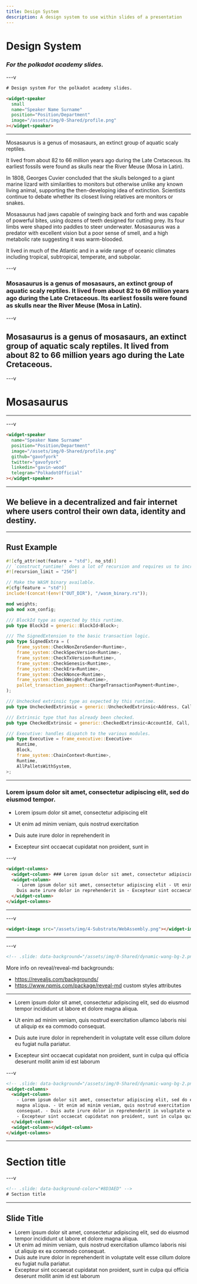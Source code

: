 ```yaml
---
title: Design System
description: A design system to use within slides of a presentation
---
```


# Design System

### _For the polkadot academy slides._

<widget-speaker small name="Speaker Name Surname" position="Position/Department" image="/assets/img/0-Shared/profile.png"></widget-speaker>

---v

```html
# Design system For the polkadot academy slides.

<widget-speaker
  small
  name="Speaker Name Surname"
  position="Position/Department"
  image="/assets/img/0-Shared/profile.png"
></widget-speaker>
```

---

<widget-text>

Mosasaurus is a genus of mosasaurs, an extinct group of aquatic scaly reptiles.

It lived from about 82 to 66 million years ago during the Late Cretaceous. Its earliest fossils were found as skulls near the River Meuse (Mosa in Latin).

In 1808, Georges Cuvier concluded that the skulls belonged to a giant marine lizard with similarities to monitors but otherwise unlike any known living animal, supporting the then-developing idea of extinction. Scientists continue to debate whether its closest living relatives are monitors or snakes.

Mosasaurus had jaws capable of swinging back and forth and was capable of powerful bites, using dozens of teeth designed for cutting prey. Its four limbs were shaped into paddles to steer underwater. Mosasaurus was a predator with excellent vision but a poor sense of smell, and a high metabolic rate suggesting it was warm-blooded.

It lived in much of the Atlantic and in a wide range of oceanic climates including tropical, subtropical, temperate, and subpolar.

</widget-text>

---v

### Mosasaurus is a genus of mosasaurs, an extinct group of aquatic scaly reptiles. It lived from about 82 to 66 million years ago during the Late Cretaceous. Its earliest fossils were found as skulls near the River Meuse (Mosa in Latin).

---v

## Mosasaurus is a genus of mosasaurs, an extinct group of aquatic scaly reptiles. It lived from about 82 to 66 million years ago during the Late Cretaceous.

---v

# Mosasaurus

---

<widget-speaker name="Speaker Name Surname" position="Position/Department" image="/assets/img/0-Shared/profile.png" github="gavofyork" twitter="gavofyork" linkedin="gavin-wood" telegram="PolkadotOfficial"></widget-speaker>

---v

```html
<widget-speaker
  name="Speaker Name Surname"
  position="Position/Department"
  image="/assets/img/0-Shared/profile.png"
  github="gavofyork"
  twitter="gavofyork"
  linkedin="gavin-wood"
  telegram="PolkadotOfficial"
></widget-speaker>
```

---

## We believe in a decentralized and fair internet where users control their own data, identity and destiny.

---

## Rust Example

```rust [0|1,6|15-25|30-31]
#![cfg_attr(not(feature = "std"), no_std)]
// `construct_runtime!` does a lot of recursion and requires us to increase the limit to 256.
#![recursion_limit = "256"]

// Make the WASM binary available.
#[cfg(feature = "std")]
include!(concat!(env!("OUT_DIR"), "/wasm_binary.rs"));

mod weights;
pub mod xcm_config;

/// BlockId type as expected by this runtime.
pub type BlockId = generic::BlockId<Block>;

/// The SignedExtension to the basic transaction logic.
pub type SignedExtra = (
	frame_system::CheckNonZeroSender<Runtime>,
	frame_system::CheckSpecVersion<Runtime>,
	frame_system::CheckTxVersion<Runtime>,
	frame_system::CheckGenesis<Runtime>,
	frame_system::CheckEra<Runtime>,
	frame_system::CheckNonce<Runtime>,
	frame_system::CheckWeight<Runtime>,
	pallet_transaction_payment::ChargeTransactionPayment<Runtime>,
);

/// Unchecked extrinsic type as expected by this runtime.
pub type UncheckedExtrinsic = generic::UncheckedExtrinsic<Address, Call, Signature, SignedExtra>;

/// Extrinsic type that has already been checked.
pub type CheckedExtrinsic = generic::CheckedExtrinsic<AccountId, Call, SignedExtra>;

/// Executive: handles dispatch to the various modules.
pub type Executive = frame_executive::Executive<
	Runtime,
	Block,
	frame_system::ChainContext<Runtime>,
	Runtime,
	AllPalletsWithSystem,
>;
```

---

<widget-columns>
  <widget-column>

### Lorem ipsum dolor sit amet, consectetur adipiscing elit, sed do eiusmod tempor.

  </widget-column>
  <widget-column>

- Lorem ipsum dolor sit amet, consectetur adipiscing elit
- Ut enim ad minim veniam, quis nostrud exercitation
- Duis aute irure dolor in reprehenderit in
- Excepteur sint occaecat cupidatat non proident, sunt in

  </widget-column>
</widget-columns>

---v

```html
<widget-columns>
  <widget-column> ### Lorem ipsum dolor sit amet, consectetur adipiscing elit, sed do eiusmod tempor. </widget-column>
  <widget-column>
    - Lorem ipsum dolor sit amet, consectetur adipiscing elit - Ut enim ad minim veniam, quis nostrud exercitation -
    Duis aute irure dolor in reprehenderit in - Excepteur sint occaecat cupidatat non proident, sunt in
  </widget-column>
</widget-columns>
```

---

<widget-image src="/assets/img/4-Substrate/WebAssembly.png"></widget-image>

---v

```html
<widget-image src="/assets/img/4-Substrate/WebAssembly.png"></widget-image>
```

---

<!-- .slide: data-background="/assets/img/0-Shared/dynamic-wang-bg-2.png" -->

---v

```html
<!-- .slide: data-background="/assets/img/0-Shared/dynamic-wang-bg-2.png" -->
```

<widget-text>

More info on reveal/reveal-md backgrounds:

- https://revealjs.com/backgrounds/
- https://www.npmjs.com/package/reveal-md custom styles attributes

</widget-text>

---

<!-- .slide: data-background="/assets/img/0-Shared/dynamic-wang-bg-2.png" -->
<widget-columns>
  <widget-column>

- Lorem ipsum dolor sit amet, consectetur adipiscing elit, sed do eiusmod tempor incididunt ut labore et dolore magna aliqua.
- Ut enim ad minim veniam, quis nostrud exercitation ullamco laboris nisi ut aliquip ex ea commodo consequat.
- Duis aute irure dolor in reprehenderit in voluptate velit esse cillum dolore eu fugiat nulla pariatur.
- Excepteur sint occaecat cupidatat non proident, sunt in culpa qui officia deserunt mollit anim id est laborum

  </widget-column>
  <widget-column></widget-column>
</widget-columns>

---v

```html
<!-- .slide: data-background="/assets/img/0-Shared/dynamic-wang-bg-2.png" -->
<widget-columns>
  <widget-column>
    - Lorem ipsum dolor sit amet, consectetur adipiscing elit, sed do eiusmod tempor incididunt ut labore et dolore
    magna aliqua. - Ut enim ad minim veniam, quis nostrud exercitation ullamco laboris nisi ut aliquip ex ea commodo
    consequat. - Duis aute irure dolor in reprehenderit in voluptate velit esse cillum dolore eu fugiat nulla pariatur.
    - Excepteur sint occaecat cupidatat non proident, sunt in culpa qui officia deserunt mollit anim id est laborum
  </widget-column>
  <widget-column></widget-column>
</widget-columns>
```

---

<!-- .slide: data-background-color="#8D3AED" -->

# Section title

---v

<!-- .slide: data-background-color="#8D3AED" -->

```html
<!-- .slide: data-background-color="#8D3AED" -->
# Section title
```

---

## Slide Title

- Lorem ipsum dolor sit amet, consectetur adipiscing elit, sed do eiusmod tempor incididunt ut labore et dolore magna aliqua.
- Ut enim ad minim veniam, quis nostrud exercitation ullamco laboris nisi ut aliquip ex ea commodo consequat.
- Duis aute irure dolor in reprehenderit in voluptate velit esse cillum dolore eu fugiat nulla pariatur.
- Excepteur sint occaecat cupidatat non proident, sunt in culpa qui officia deserunt mollit anim id est laborum
